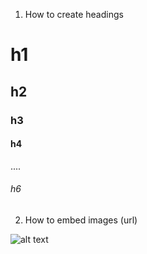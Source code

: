 1. How to create headings

# h1
## h2
### h3
#### h4 
....
###### h6

2. How to embed images (url)


![alt text](https://www.littledayout.com/wp-content/uploads/DabEmoji.jpg)

